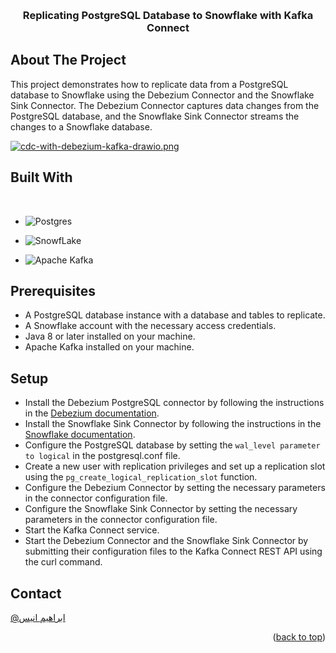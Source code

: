 <a name="readme-top"></a>

<!-- PROJECT TITLE AND LOGO -->
<br />
<div align="center">
  
   <h3 align="center">Replicating PostgreSQL Database to Snowflake with Kafka Connect</h3>
 
</div>

<!-- ABOUT THE PROJECT -->
## About The Project
This project demonstrates how to replicate data from a PostgreSQL database to Snowflake using the Debezium Connector and the Snowflake Sink Connector. The Debezium Connector captures data changes from the PostgreSQL database, and the Snowflake Sink Connector streams the changes to a Snowflake database.


[![cdc-with-debezium-kafka-drawio.png](https://i.postimg.cc/FHwxQpkF/cdc-with-debezium-kafka-drawio.png)](https://postimg.cc/yDXRmFT2)

## Built With
<br/>

* ![Postgres](https://img.shields.io/badge/PostgresQL-%23316192.svg?style=for-the-badge&logo=postgresql&logoColor=white)

* ![SnowfLake](https://img.shields.io/badge/snowflake-52b5f7.svg?style=for-the-badge&logo=snowflake&logoColor=white)

* ![Apache Kafka](https://img.shields.io/badge/Apache%20Kafka-000000?style=for-the-badge&logo=Apache%20Kafka&logoColor=white)


## Prerequisites
* A PostgreSQL database instance with a database and tables to replicate.
* A Snowflake account with the necessary access credentials.
* Java 8 or later installed on your machine.
* Apache Kafka installed on your machine.

## Setup
* Install the Debezium PostgreSQL connector by following the instructions in the [Debezium documentation](https://debezium.io/documentation/reference/1.5/connectors/postgresql.html).
* Install the Snowflake Sink Connector by following the instructions in the [Snowflake documentation](https://docs.snowflake.com/en/user-guide/kafka-connector-install).
* Configure the PostgreSQL database by setting the `wal_level parameter to logical` in the postgresql.conf file.
* Create a new user with replication privileges and set up a replication slot using the `pg_create_logical_replication_slot` function.
* Configure the Debezium Connector by setting the necessary parameters in the connector configuration file.
* Configure the Snowflake Sink Connector by setting the necessary parameters in the connector configuration file.
* Start the Kafka Connect service.
* Start the Debezium Connector and the Snowflake Sink Connector by submitting their configuration files to the Kafka Connect REST API using the curl command.

<!-- CONTACT -->
## Contact

[@ابراهيم انيس](https://twitter.com/ibrahim__Anees)


<p align="right">(<a href="#readme-top">back to top</a>)</p>



